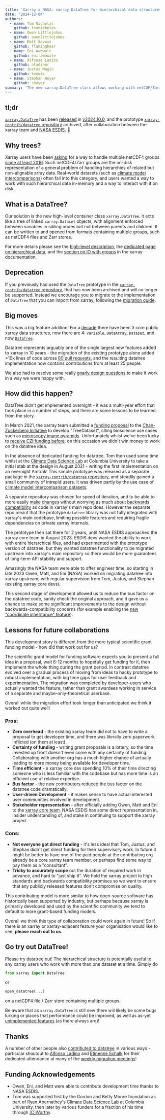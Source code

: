 ```yaml
---
title: 'Xarray x NASA: xarray.DataTree for hierarchical data structures'
date: '2024-12-04'
authors:
  - name: Tom Nicholas
    github: tomnicholas
  - name: Owen Littlejohns
    github: owenlittlejohns
  - name: Matt Savoie
    github: flamingbear
  - name: Eni Awowale
    github: eni-awowale
  - name: Alfonso Ladino
    github: aladinor
  - name: Justus Magin
    github: keewis
  - name: Stephan Hoyer
    github: shoyer
summary: 'The new xarray.DataTree class allows working with netCDF/Zarr groups, brought to you in collaboration with NASA!'
---
```


## tl;dr

[`xarray.DataTree`](https://docs.xarray.dev/en/stable/user-guide/data-structures.html#datatree) has been [released](https://github.com/pydata/xarray/discussions/9680) in [v2024.10.0](https://github.com/pydata/xarray/releases/tag/v2024.10.0), and the prototype [`xarray-contrib/datatree` repository](https://github.com/xarray-contrib/datatree) archived, after collaboration between the xarray team and [NASA ESDIS](https://www.earthdata.nasa.gov/about/esdis). 🤝

## Why trees?

Xarray users have been [asking](https://github.com/pydata/xarray/issues/4118) for a way to handle multiple netCDF4 groups [since at least 2016](https://github.com/pydata/xarray/issues/1092). Such netCDF4/Zarr groups are the on-disk representation of a general problem of handling hierarchies of related but non-alignable array data. Real-world datasets (such as [climate model intercomparisons](https://medium.com/pangeo/easy-ipcc-part-1-multi-model-datatree-469b87cf9114)) often fall into this category, and users wanted a way to work with such hierarchical data in-memory and a way to interact with it on disk.

## What is a DataTree?

Our solution is the new high-level container class `xarray.DataTree`.
It acts like a tree of linked `xarray.Dataset` objects, with alignment enforced between variables in sibling nodes but not between parents and children. It can be written to and opened from formats containing multiple groups, such as netCDF4 files and Zarr stores.

For more details please see the [high-level description](https://docs.xarray.dev/en/stable/user-guide/data-structures.html#datatree), the [dedicated page on hierarchical data](https://docs.xarray.dev/en/stable/user-guide/hierarchical-data.html), and the [section on IO with groups](https://docs.xarray.dev/en/stable/user-guide/io.html#groups) in the xarray documentation.

## Deprecation

If you previously had used the `DataTree` prototype in the [`xarray-contrib/datatree` repository](https://github.com/xarray-contrib/datatree), that has now been archived and will no longer be supported. Instead we encourage you to migrate to the implementation of `DataTree` that you can import from xarray, following the [migration guide](https://github.com/pydata/xarray/blob/main/DATATREE_MIGRATION_GUIDE.md).

## Big moves

This was a big feature addition! For a [decade](https://github.com/pydata/xarray/discussions/8462) there have been 3 core public xarray data structures, now there are 4: [`Variable`](https://docs.xarray.dev/en/stable/generated/xarray.Variable.html#xarray.Variable), [`DataArray`](https://docs.xarray.dev/en/stable/generated/xarray.DataArray.html#xarray.DataArray), [`Dataset`](https://docs.xarray.dev/en/stable/generated/xarray.Dataset.html#xarray.Dataset), and now [`DataTree`](https://docs.xarray.dev/en/stable/generated/xarray.DataTree.html#xarray.DataTree).

Datatree represents arguably one of the single largest new features added to xarray in 10 years - the migration of the existing prototype alone added >10k lines of code across [80 pull requests](https://github.com/pydata/xarray/pulls?q=is%3Apr+label%3Atopic-DataTree+is%3Aclosed), and the resulting datatree implementation now contains contributions from at least 25 people.

We also had to resolve some really [gnarly design questions](https://github.com/pydata/xarray/pull/9063) to make it work in a way we were happy with.

## How did this happen?

DataTree didn't get implemented overnight - it was a multi-year effort that took place in a number of steps, and there are some lessons to be learned from the story.

In March 2021, the xarray team submitted a [funding proposal](https://zenodo.org/records/5484176) to the [Chan-Zuckerberg Initiative](https://chanzuckerberg.com/eoss/) to develop "TreeDataset", citing bioscience use cases such as [microscopy image pyramids](https://spatialdata.scverse.org/en/latest/design_doc.html). Unfortunately whilst we've been lucky to [receive CZI funding before](https://chanzuckerberg.com/eoss/proposals/xarray-multidimensional-labeled-arrays-and-datasets-in-python/), on this occasion we didn't win money to work on the datatree idea.

In the absence of dedicated funding for datatree, Tom then used some time whilst at the [Climate Data Science Lab](https://ocean-transport.github.io/cds_lab.html) at Columbia University to take a initial stab at the design in August 2021 - writing the first implementation on an overnight Amtrak! This simple prototype was released as a separate package in the [`xarray-contrib/datatree` repository](https://github.com/xarray-contrib/datatree), and steadily gained a small community of intrepid users. It was driven partly by the use case of [climate model intercomparison datasets](https://medium.com/pangeo/easy-ipcc-part-1-multi-model-datatree-469b87cf9114).

A separate repository was chosen for speed of iteration, and to be able to more easily [make changes](https://github.com/xarray-contrib/datatree/blob/7ba05880c37f2371b5174f6e8dcfae31248fe19f/README.md#development-roadmap) without worrying as much about [backwards compatibility](https://github.com/pydata/xarray/issues/9854) as code in xarray's main repo does. However the separate repo meant that the prototype `datatree` library was not fully integrated with xarray's main codebase, limiting possible features and requiring fragile dependencies on private xarray internals.

The prototype then sat there for 2 years, until NASA ESDIS approached the xarray core team in August 2023. ESDIS devs wanted the ability to work with entire hierarchical files, and had experimented with the prototype version of datatree, but they wanted datatree functionality to be migrated upstream into xarray's main repository so there would be more guarantees of long-term API stability and support.

Amazingly the NASA team were able to offer engineer time, so starting in late 2023 Owen, Matt, and Eni (NASA) worked on migrating datatree into xarray upstream, with regular supervision from Tom, Justus, and Stephan (existing xarray core devs).

This second stage of development allowed us to reduce the bus factor on the datatree code, sanity check the original approach, and it gave us a chance to make some significant improvements to the design without backwards-compatibility concerns (for example enabling the [new "coordinate inheritance" feature](https://docs.xarray.dev/en/stable/user-guide/hierarchical-data.html#alignment-and-coordinate-inheritance)).

## Lessons for future collaborations

This development story is different from the more typical scientific grant funding model - how did that work out for us?

The scientific grant model for funding software expects you to present a full idea in a proposal, wait 6-12 months to hopefully get funding for it, then implement the whole thing during the grant period. In contrast datatree evolved over a gradual process of moving from ideas to hacky prototype to robust implementation, with big time gaps for user feedback and experimentation. The migration was completed by developer-users who actually wanted the feature, rather than grant awardees working in service of a separate and maybe-only-theoretical userbase.

Overall while the migration effort took longer than anticipated we think it worked out quite well!

### Pros:

- **Zero overhead** - the existing xarray team did not to have to write a proposal to get developer time, and there was literally zero paperwork inflicted (on them at least).
- **Certainty of funding** - writing grant proposals is a lottery, so the time invested up front doesn't even come with any certainty of funding. Collaborating with another org has a much higher chance of actually leading to more money being available for developer time.
- **Time efficient** - a xarray core dev spending 10% of their time directing someone who is less familiar with the codebase but has more time is an efficient use of relative expertise.
- **Bus factor** - the new contributors reduced the bus factor on the datatree code dramatically.
- **User-driven Development** - it makes sense to have actual interested user communities involved in development.
- **Stakeholder representation** - after officially adding Owen, Matt and Eni to the [xarray core team](https://xarray.dev/team), NASA ESDIS has some direct representation in, insider understanding of, and stake in continuing to support the xarray project.

### Cons:

- **Not everyone got direct funding** - it's less ideal that Tom, Justus, and Stephan didn't get direct funding for their supervisory work. In future it might be better to have one of the paid people at the contributing org already be a core xarray team member, or perhaps find some way to pay them as a "consultant".
- **Tricky to accurately scope** out the duration of required work in advance, and hard to "just ship it". We hold the xarray project to high standards and backwards compatibility promises so we want to ensure that any publicly released features don't compromise on quality.

This contributing model is more similar to how open-source software has historically been supported by industry, but perhaps because xarray is primarily developed and used by the scientific community we tend to default to more grant-based funding models.

Overall we think this type of collaboration could work again in future! So if there is an xarray or xarray-adjacent feature your organisation would like to see, **please reach out to us**.

## Go try out DataTree!

Please try datatree out! The hierarchical structure is potentially useful to any xarray users who work with more than one dataset at a time. Simply do 

```python
from xarray import DataTree
```

or 

```python
open_datatree(...)
```
on a netCDF4 file / Zarr store containing multiple groups.

Be aware that as `xarray.DataTree` is still new there will likely be some bugs lurking or places that performance could be improved, as well as as-yet [unimplemented features](https://github.com/pydata/xarray/issues?q=is%3Aissue+is%3Aopen+label%3Atopic-DataTree) (as there always are)!

## Thanks

A number of other people also [contributed to datatree](https://github.com/xarray-contrib/datatree/graphs/contributors) in various ways - particular shoutout to [Alfonso Ladino](https://github.com/aladinor) and [Etinenne Schalk](https://github.com/etienneschalk) for their dedicated attendance at many of the [weekly migration meetings](https://github.com/pydata/xarray/issues/8747)!

## Funding Acknowledgements

- Owen, Eni, and Matt were able to contribute development time thanks to NASA ESDIS.
- Tom was supported first by the Gordon and Betty Moore foundation as part of Ryan Abernathey's [Climate Data Science Lab](https://ocean-transport.github.io/cds_lab.html) at Columbia University, then later by various funders for a fraction of his time through [[C]Worthy](https://www.cworthy.org/).
